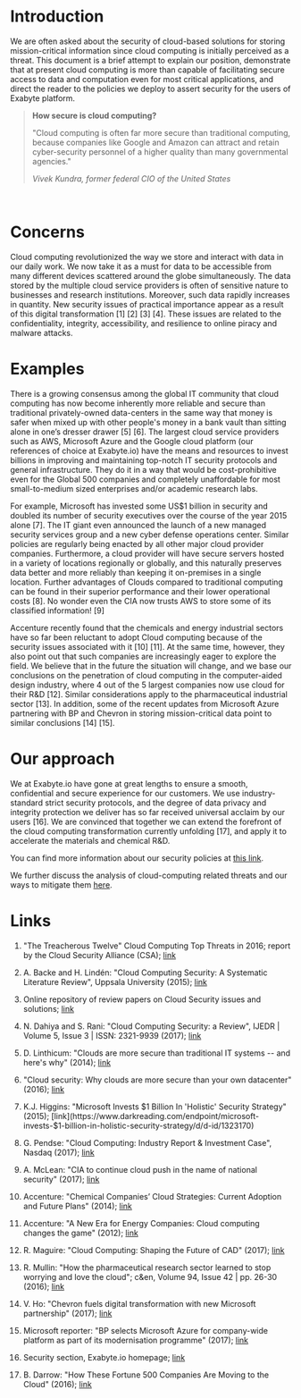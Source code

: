 <!-- by GM -->

# Introduction

We are often asked about the security of cloud-based solutions for storing mission-critical information since cloud computing is initially perceived as a threat. This document is a brief attempt to explain our position, demonstrate that at present cloud computing is more than capable of facilitating secure access to data and computation even for most critical applications, and direct the reader to the policies we deploy to assert security for the users of Exabyte platform.

> **How secure is cloud computing?**
>
> "Cloud computing is often far more secure than traditional computing, because companies like Google and Amazon can attract and retain cyber-security personnel of a higher quality than many governmental agencies."
>
> *Vivek Kundra, former federal CIO of the United States*
<br>

# Concerns

Cloud computing revolutionized the way we store and interact with data in our daily work. We now take it as a must for data to be accessible from many different devices scattered around the globe simultaneously. The data stored by the multiple cloud service providers is often of sensitive nature to businesses and research institutions. Moreover, such data rapidly increases in quantity. New security issues of practical importance appear as a result of this digital transformation [1] [2] [3] [4]. These issues are related to the confidentiality, integrity, accessibility, and resilience to online piracy and malware attacks.

# Examples

There is a  growing consensus among the global IT community that cloud computing has now become inherently more reliable and secure than traditional privately-owned data-centers in the same way that money is safer when mixed up with other people's money in a bank vault than sitting alone in one’s dresser drawer [5] [6]. The largest cloud service providers such as AWS, Microsoft Azure and the Google cloud platform (our references of choice at Exabyte.io) have the means and resources to invest billions in improving and maintaining top-notch IT security protocols and general infrastructure. They do it in a way that would be cost-prohibitive even for the Global 500 companies and completely unaffordable for most small-to-medium sized enterprises and/or academic research labs.

For example, Microsoft has invested some US$1 billion in security and doubled its number of security executives over the course of the year 2015 alone [7]. The IT giant even announced the launch of a new managed security services group and a new cyber defense operations center. Similar policies are regularly being enacted by all other major cloud provider companies. Furthermore, a cloud provider will have secure servers hosted in a variety of locations regionally or globally, and this naturally preserves data better and more reliably than keeping it on-premises in a single location. Further advantages of Clouds compared to traditional computing can be found in their superior performance and their lower operational costs [8]. No wonder even the CIA now trusts AWS to store some of its classified information! [9]

Accenture recently found that the chemicals and energy industrial sectors have so far been reluctant to adopt Cloud computing because of the security issues associated with it [10] [11]. At the same time, however, they also point out that such companies are increasingly eager to explore the field. We believe that in the future the situation will change, and we base our conclusions on the penetration of cloud computing in the computer-aided design industry, where 4 out of the 5 largest companies now use cloud for their R&D [12]. Similar considerations apply to the pharmaceutical industrial sector [13]. In addition, some of the recent updates from Microsoft Azure partnering with BP and Chevron in storing mission-critical data point to similar conclusions [14] [15].

# Our approach

We at Exabyte.io have gone at great lengths to ensure a smooth, confidential and secure experience for our customers. We use industry-standard strict security protocols, and the degree of data privacy and integrity protection we deliver has so far received universal acclaim by our users [16]. We are convinced that together we can extend the forefront of the cloud computing transformation currently unfolding [17], and apply it to accelerate the materials and chemical R&D.

You can find more information about our security policies at [this link](security-policies.md).

We further discuss the analysis of cloud-computing related threats and our ways to mitigate them [here](./threats-analysis.md).

# Links

1. "The Treacherous Twelve" Cloud Computing Top Threats in 2016; report by the Cloud Security Alliance (CSA); [link](https://downloads.cloudsecurityalliance.org/assets/research/top-threats/Treacherous-12_Cloud-Computing_Top-Threats.pdf)

2. A. Backe and H. Lindén: "Cloud Computing Security: A Systematic Literature Review", Uppsala University (2015); [link](https://www.diva-portal.org/smash/get/diva2:825307/FULLTEXT01.pdf)

3. Online repository of review papers on Cloud Security issues and solutions; [link](https://drive.google.com/open?id=1GN5k9QIN7Jy2TdowjiXhEcT6HCaCE4HR)

4. N. Dahiya and S. Rani: "Cloud Computing Security: a Review", IJEDR | Volume 5, Issue 3 | ISSN: 2321-9939 (2017); [link](https://drive.google.com/open?id=163q_uWPVe1ZYEU6psjXXt2MW_WTazotl)

5. D. Linthicum: "Clouds are more secure than traditional IT systems -- and here's why" (2014); [link](https://searchcloudcomputing.techtarget.com/opinion/Clouds-are-more-secure-than-traditional-IT-systems-and-heres-why)

6. "Cloud security: Why clouds are more secure than your own datacenter" (2016); [link](http://ciosurvivalguide.com/blog/cloud-security-why-clouds-are-more-secure-than-your-own-datacenter)

7. K.J. Higgins: "Microsoft Invests $1 Billion In 'Holistic' Security Strategy" (2015); [link](https://www.darkreading.com/endpoint/microsoft-invests-$1-billion-in-holistic-security-strategy/d/d-id/1323170)

8. G. Pendse: "Cloud Computing: Industry Report & Investment Case", Nasdaq (2017); [link](https://business.nasdaq.com/marketinsite/2017/Cloud-Computing-Industry-Report-and-Investment-Case.html)

9. A. McLean: "CIA to continue cloud push in the name of national security" (2017); [link](https://www.zdnet.com/article/cia-to-continue-cloud-push-in-the-name-of-national-security/)

10. Accenture: "Chemical Companies’ Cloud Strategies: Current Adoption and Future Plans" (2014); [link](https://www.accenture.com/t20151013T135810__w__/us-en/_acnmedia/Accenture/Conversion-Assets/DotCom/Documents/Global/PDF/Dualpub_7/Accenture-Chemical-Companies-Cloud-Strategies-Current-Adoption-Future-Plans.pdf)

11. Accenture: "A New Era for Energy Companies: Cloud computing changes the game" (2012); [link](https://www.accenture.com/t00010101T000000__w__/fr-fr/_acnmedia/Accenture/Conversion-Assets/DotCom/Documents/Global/PDF/Technology_2/Accenture-New-Era-Energy-Companies-Cloud-Computing-Changes-Game.ashx)

12. R. Maguire: "Cloud Computing: Shaping the Future of CAD" (2017); [link](https://www.industryweek.com/cloud-computing/shaping-future-cad)

13. R. Mullin: "How the pharmaceutical research sector learned to stop worrying and love the cloud"; c&en, Volume 94, Issue 42 | pp. 26-30 (2016); [link](https://cen.acs.org/articles/94/i42/Cloud-computing.html)

14. V. Ho: "Chevron fuels digital transformation with new Microsoft partnership" (2017); [link](https://news.microsoft.com/transform/chevron-fuels-digital-transformation-with-new-microsoft-partnership/)

15. Microsoft reporter: "BP selects Microsoft Azure for company-wide platform as part of its modernisation programme" (2017); [link](https://news.microsoft.com/en-gb/2017/07/25/bp-selects-microsoft-azure-company-wide-platform-part-modernisation-programme-2/)

16. Security section, Exabyte.io homepage; [link](https://exabyte.io/#security) 

17. B. Darrow: "How These Fortune 500 Companies Are Moving to the Cloud" (2016); [link](http://fortune.com/2016/07/19/big-companies-many-clouds/)
